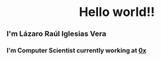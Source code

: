 <h1 align="center">Hello world!!</h1>

### I'm Lázaro Raúl Iglesias Vera

#### I'm Computer Scientist currently working at [0x](https://github.com/0xProject)
